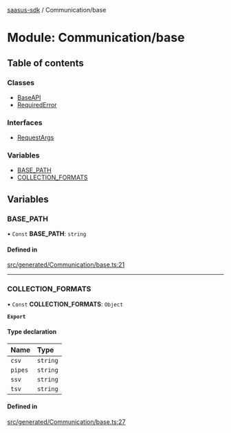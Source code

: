 [saasus-sdk](../README.md) / Communication/base

# Module: Communication/base

## Table of contents

### Classes

- [BaseAPI](../classes/Communication_base.BaseAPI.md)
- [RequiredError](../classes/Communication_base.RequiredError.md)

### Interfaces

- [RequestArgs](../interfaces/Communication_base.RequestArgs.md)

### Variables

- [BASE\_PATH](Communication_base.md#base_path)
- [COLLECTION\_FORMATS](Communication_base.md#collection_formats)

## Variables

### BASE\_PATH

• `Const` **BASE\_PATH**: `string`

#### Defined in

[src/generated/Communication/base.ts:21](https://github.com/saasus-platform/saasus-sdk-javascript/blob/997c544/src/generated/Communication/base.ts#L21)

___

### COLLECTION\_FORMATS

• `Const` **COLLECTION\_FORMATS**: `Object`

**`Export`**

#### Type declaration

| Name | Type |
| :------ | :------ |
| `csv` | `string` |
| `pipes` | `string` |
| `ssv` | `string` |
| `tsv` | `string` |

#### Defined in

[src/generated/Communication/base.ts:27](https://github.com/saasus-platform/saasus-sdk-javascript/blob/997c544/src/generated/Communication/base.ts#L27)
